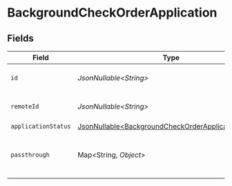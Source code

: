 # BackgroundCheckOrderApplication


## Fields

| Field                                                                                                                    | Type                                                                                                                     | Required                                                                                                                 | Description                                                                                                              | Example                                                                                                                  |
| ------------------------------------------------------------------------------------------------------------------------ | ------------------------------------------------------------------------------------------------------------------------ | ------------------------------------------------------------------------------------------------------------------------ | ------------------------------------------------------------------------------------------------------------------------ | ------------------------------------------------------------------------------------------------------------------------ |
| `id`                                                                                                                     | *JsonNullable\<String>*                                                                                                  | :heavy_minus_sign:                                                                                                       | Unique identifier                                                                                                        | 8187e5da-dc77-475e-9949-af0f1fa4e4e3                                                                                     |
| `remoteId`                                                                                                               | *JsonNullable\<String>*                                                                                                  | :heavy_minus_sign:                                                                                                       | Provider's unique identifier                                                                                             | 8187e5da-dc77-475e-9949-af0f1fa4e4e3                                                                                     |
| `applicationStatus`                                                                                                      | [JsonNullable\<BackgroundCheckOrderApplicationStatus>](../../models/components/BackgroundCheckOrderApplicationStatus.md) | :heavy_minus_sign:                                                                                                       | N/A                                                                                                                      |                                                                                                                          |
| `passthrough`                                                                                                            | Map\<String, *Object*>                                                                                                   | :heavy_minus_sign:                                                                                                       | Value to pass through to the provider                                                                                    | {<br/>"other_known_names": "John Doe"<br/>}                                                                              |